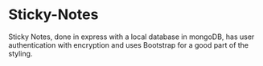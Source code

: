 # Sticky-Notes
Sticky Notes, done in express with a local database in mongoDB, has user authentication with encryption and uses Bootstrap for a good part of the styling.
